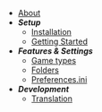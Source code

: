 <!-- docs/_sidebar.md -->

<!-- * [Index](./) -->
* [About](./about)
* ***Setup***
    * [Installation](./install)
    * [Getting Started](./getting-started)
* ***Features & Settings***
    * [Game types](./game-types)
    * [Folders](./folders)
    * [Preferences.ini](./preferencesini)
* ***Development***
    * [Translation](./translation)